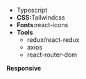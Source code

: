 <ul>
 <li>Typescript</li>
 <li><b>CSS:</b>Tailwindcss</li>
 <li><b>Fonts:</b>react-icons</li>
 <li>
  <b>Tools</b>
   <ul>
    <li>redux/react-redux</li>
    <li>axios</li>
    <li>react-router-dom</li>
   </ul>
 </li>
</ul>
<b>Responsive</b>
